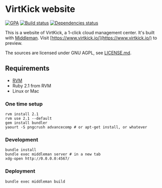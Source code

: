 # VirtKick website

[![GPA](https://img.shields.io/codeclimate/github/virtkick/virtkick-website.svg)](https://codeclimate.com/github/virtkick/virtkick-website)
[![Build status](https://img.shields.io/travis/virtkick/virtkick-website.svg)](https://travis-ci.org/virtkick/virtkick-website)
[![Dependencies status](http://img.shields.io/gemnasium/virtkick/virtkick-website.svg)](https://gemnasium.com/virtkick/virtkick-website)

This is a website of VirtKick, a 1-click cloud management center.
It's built with [Middleman](http://middlemanapp.com/).
Visit [https://www.virtkick.io/](https://www.virtkick.io/) to preview.

The sources are licensed under GNU AGPL, see [LICENSE.md](https://github.com/virtkick/virtkick-website/blob/master/LICENSE.md).

## Requirements

- [RVM](https://rvm.io/)
- Ruby 2.1 from RVM
- Linux or Mac

### One time setup

```
rvm install 2.1
rvm use 2.1 --default
gem install bundler
yaourt -S pngcrush advancecomp # or apt-get install, or whatever
```

### Development

```
bundle install
bundle exec middleman server # in a new tab
xdg-open http://0.0.0.0:4567/
```

### Deployment

```
bundle exec middleman build
```

